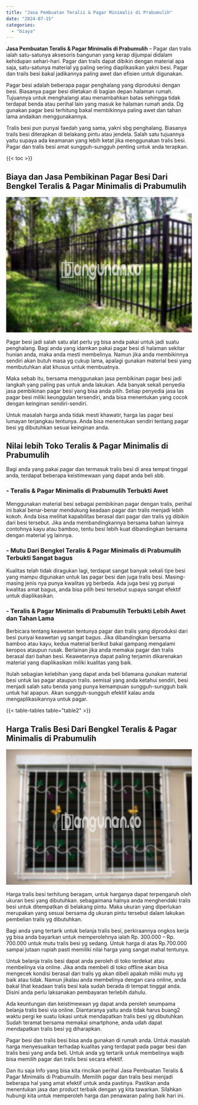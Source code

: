```yaml
---
title: "Jasa Pembuatan Teralis & Pagar Minimalis di Prabumulih"
date: "2024-07-15"
categories: 
  - "biaya"
---
```


**Jasa Pembuatan Teralis & Pagar Minimalis di Prabumulih** – Pagar dan tralis ialah satu-satunya aksesoris bangunan yang kerap dijumpai didalam kehidupan sehari-hari. Pagar dan trails dapat dibikin dengan material apa saja, satu-satunya material yg paling sering diaplikasikan yakni besi. Pagar dan trails besi bakal jadikannya paling awet dan efisien untuk digunakan.

Pagar besi adalah beberapa pagar penghalang yang diproduksi dengan besi. Biasanya pagar besi diletakan di bagian depan halaman rumah. Tujuannya untuk menghalangi atau menambahkan batas sehingga tidak terdapat benda atau perihal lain yang masuk ke halaman rumah anda. Dg gunakan pagar besi terhitung bakal membikinnya paling awet dan tahan lama andaikan menggunakannya.

Tralis besi pun punyai faedah yang sama, yakni sbg penghalang. Biasanya trails besi diterapkan di belakang pintu atau jendela. Salah satu tujuannya yaitu supaya ada keamanan yang lebih ketat jika menggunakan tralis besi. Pagar dan tralis besi amat sungguh-sungguh penting untuk anda terapkan.

{{< toc >}}

## Biaya dan Jasa Pembikinan Pagar Besi Dari Bengkel Teralis & Pagar Minimalis di Prabumulih

![Jasa Pembuatan Teralis & Pagar Minimalis di Prabumulih](/images/pagar-minimalis-murah-30.png)

Pagar besi jadi salah satu alat perlu yg bisa anda pakai untuk jadi suatu penghalang. Bagi anda yang idamkan pakai pagar besi di halaman sekitar hunian anda, maka anda mesti membelinya. Namun jika anda membikinnya sendiri akan butuh masa yg cukup lama, apalagi gunakan material besi yang membutuhkan alat khusus untuk membuatnya.

Maka sebab itu, bersama menggunakan jasa pembikinan pagar besi jadi langkah yang paling pas untuk anda lakukan. Ada banyak sekali penyedia jasa pembikinan pagar besi yang bisa anda pilih. Setiap penyedia jasa las pagar besi miliki keunggulan tersendiri, anda bisa menentukan yang cocok dengan keinginan sendiri-sendiri.

Untuk masalah harga anda tidak mesti khawatir, harga las pagar besi lumayan terjangkau tentunya. Anda bisa menentukan sendiri tentang pagar besi yg dibutuhkan sesuai keinginan anda.

## Nilai lebih Toko Teralis & Pagar Minimalis di Prabumulih

Bagi anda yang pakai pagar dan termasuk tralis besi di area tempat tinggal anda, terdapat beberapa keistimewaan yang dapat anda beli sbb.

### \- Teralis & Pagar Minimalis di Prabumulih Terbukti Awet

Menggunakan material besi sebagai pembikinan pagar dengan tralis, perihal ini bakal benar-benar mendukung keadaan pagar dan tralis menjadi lebih kokoh. Anda bisa melihat kapabilitas berasal dari pagar dan tralis yg dibikin dari besi tersebut. Jika anda membandingkannya bersama bahan lainnya contohnya kayu atau bamboo, tentu besi lebih kuat dibandingkan bersama dengan material yg lainnya.

### \- Mutu Dari Bengkel Teralis & Pagar Minimalis di Prabumulih Terbukti Sangat bagus

Kualitas telah tidak diragukan lagi, terdapat sangat banyak sekali tipe besi yang mampu digunakan untuk las pagar besi dan juga tralis besi. Masing-masing jenis nya punya kwalitas yg berbeda. Ada juga besi yg punyai kwalitas amat bagus, anda bisa pilih besi tersebut supaya sangat efektif untuk diaplikasikan.

### \- Teralis & Pagar Minimalis di Prabumulih Terbukti Lebih Awet dan Tahan Lama

Berbicara tentang keawetan tentunya pagar dan tralis yang diproduksi dari besi punyai keawetan yg sangat bagus. Jika dibandingkan bersama bamboo atau kayu, kedua material berikut bakal gampang mengalami keropos ataupun rusak. Berlainan jika anda memakai pagar dan tralis berasal dari bahan besi. Keawetannya dapat paling terjamin dikarenakan material yang diaplikasikan miliki kualitas yang baik.

Itulah sebagian kelebihan yang dapat anda beli bilamana gunakan material besi untuk las pagar ataupun tralis. semisal yang anda ketahui sendiri, besi menjadi salah satu benda yang punya kemampuan sungguh-sungguh baik untuk hal apapun. Akan sungguh-sungguh efektif kalau anda mengaplikasikannya untuk pagar.

{{< table-tables table="table2" >}}

## Harga Tralis Besi Dari Bengkel Teralis & Pagar Minimalis di Prabumulih

![Jasa Pembuatan Teralis & Pagar Minimalis di Prabumulih](/images/teralis-minimalis-murah-07.png)

Harga tralis besi terhitung beragam, untuk harganya dapat terpengaruh oleh ukuran besi yang dibutuhkan. sebagaimana halnya anda menghendaki tralis besi untuk ditempatkan di belakang pintu. Maka ukuran yang diperlukan merupakan yang sesuai bersama dg ukuran pintu tersebut dalam lakukan pembelian tralis yg dibutuhkan.

Bagi anda yang tertarik untuk belanja tralis besi, perkiraannya ongkos kerja yg bisa anda bayarkan untuk memperolehnya ialah Rp. 300.000 – Rp. 700.000 untuk mutu tralis besi yg sedang. Untuk harga di atas Rp.700.000 sampai jutaan rupiah pasti memiliki nilai harga yang sangat mahal tentunya.

Untuk belanja tralis besi dapat anda peroleh di toko terdekat atau membelinya via online. Jika anda membeli di toko offline akan bisa mengecek kondisi berasal dari tralis yg akan dibeli apakah miliki mutu yg baik atau tidak. Namun jikalau anda membelinya dengan cara online, anda bakal lihat keadaan tralis besi kala sudah berada di tempat tinggal anda. Disini anda perlu laksanakan pembayaran terlebih dahulu.

Ada keuntungan dan keistimewaan yg dapat anda peroleh seumpama belanja tralis besi via online. Diantaranya yaitu anda tidak harus buang2 waktu pergi ke suatu lokasi untuk mendapatkan tralis besi yg dibutuhkan. Sudah teramat bersama memakai smartphone, anda udah dapat mendapatkan tralis besi yg diharapkan.

Pagar besi dan tralis besi bisa anda gunakan di rumah anda. Untuk masalah harga menyesuaikan terhadap kualitas yang terdapat pada pagar besi dan tralis besi yang anda beli. Untuk anda yg tertarik untuk membelinya wajib bisa memilih pagar dan tralis besi secara efektif.

Dan itu saja Info yang bisa kita rincikan perihal Jasa Pembuatan Teralis & Pagar Minimalis di Prabumulih. Memilih pagar dan tralis besi menjadi beberapa hal yang amat efektif untuk anda pastinya. Pastikan anda menentukan jasa dan product terbaik dengan yg kita tawarkan. Silahkan hubungi kita untuk memperoleh harga dan penawaran paling baik hari ini.
